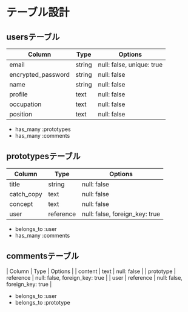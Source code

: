 # テーブル設計

## usersテーブル

| Column             | Type   | Options     |
| ------------------ | ------ | ----------- |
| email              | string | null: false, unique: true |
| encrypted_password | string | null: false |
| name               | string | null: false |
| profile            | text   | null: false |
| occupation         | text   | null: false |
| position           | text   | null: false |

- has_many :prototypes
- has_many :comments

## prototypesテーブル

| Column     | Type      | Options     |
| ---------- | --------- | ----------- |
| title      | string    | null: false |
| catch_copy | text      | null: false |
| concept    | text      | null: false |
| user       | reference | null: false, foreign_key: true |

- belongs_to :user
- has_many :comments

## commentsテーブル

| Column     | Type      | Options     |
| content    | text      | null: false |
| prototype  | reference | null: false, foreign_key: true |
| user       | reference | null: false, foreign_key: true |

- belongs_to :user
- belongs_to :prototype